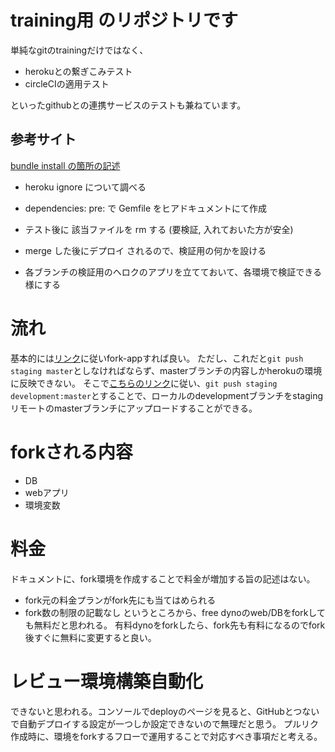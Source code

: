 # training用 のリポジトリです
単純なgitのtrainingだけではなく、

* herokuとの繋ぎこみテスト
* circleCIの適用テスト

といったgithubとの連携サービスのテストも兼ねています。

## 参考サイト
[bundle install の箇所の記述](https://www.philosophyguides.org/howto/automated-testing-github-pages-with-circle-ci/)

* heroku ignore について調べる

* dependencies: pre: で Gemfile をヒアドキュメントにて作成
* テスト後に 該当ファイルを rm する (要検証, 入れておいた方が安全)
* merge した後にデプロイ されるので、検証用の何かを設ける
* 各ブランチの検証用のヘロクのアプリを立てておいて、各環境で検証できる様にする


# 流れ
基本的には[リンク](https://devcenter.heroku.com/articles/fork-app)に従いfork-appすれば良い。
ただし、これだと`git push staging master`としなければならず、masterブランチの内容しかherokuの環境に反映できない。
そこで[こちらのリンク](https://devcenter.heroku.com/articles/multiple-environments)に従い、`git push staging development:master`とすることで、ローカルのdevelopmentブランチをstagingリモートのmasterブランチにアップロードすることができる。

# forkされる内容
- DB
- webアプリ
- 環境変数

# 料金
ドキュメントに、fork環境を作成することで料金が増加する旨の記述はない。
- fork元の料金プランがfork先にも当てはめられる
- fork数の制限の記載なし
というところから、free dynoのweb/DBをforkしても無料だと思われる。
有料dynoをforkしたら、fork先も有料になるのでfork後すぐに無料に変更すると良い。

# レビュー環境構築自動化
できないと思われる。コンソールでdeployのページを見ると、GitHubとつないで自動デプロイする設定が一つしか設定できないので無理だと思う。
プルリク作成時に、環境をforkするフローで運用することで対応すべき事項だと考える。